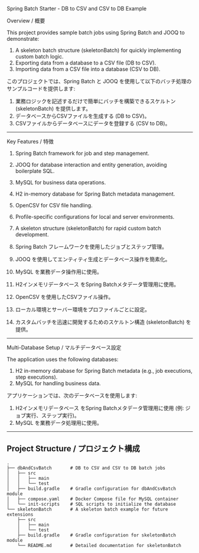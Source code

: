 Spring Batch Starter - DB to CSV and CSV to DB Example

Overview / 概要

This project provides sample batch jobs using Spring Batch and JOOQ to demonstrate:
1.	A skeleton batch structure (skeletonBatch) for quickly implementing custom batch logic.
2.	Exporting data from a database to a CSV file (DB to CSV).
3.	Importing data from a CSV file into a database (CSV to DB).

このプロジェクトでは、Spring Batch と JOOQ を使用して以下のバッチ処理のサンプルコードを提供します:
1.	業務ロジックを記述するだけで簡単にバッチを構築できるスケルトン (skeletonBatch) を提供します。
2.	データベースからCSVファイルを生成する (DB to CSV)。
3.	CSVファイルからデータベースにデータを登録する (CSV to DB)。

---

Key Features / 特徴
1.	Spring Batch framework for job and step management.
2.	JOOQ for database interaction and entity generation, avoiding boilerplate SQL.
3.	MySQL for business data operations.
4.	H2 in-memory database for Spring Batch metadata management.
5.	OpenCSV for CSV file handling.
6.	Profile-specific configurations for local and server environments.
7.	A skeleton structure (skeletonBatch) for rapid custom batch development.

	
1.	Spring Batch フレームワークを使用したジョブとステップ管理。
2.	JOOQ を使用してエンティティ生成とデータベース操作を簡素化。
3.	MySQL を業務データ操作用に使用。
4.	H2インメモリデータベース をSpring Batchメタデータ管理用に使用。
5.	OpenCSV を使用したCSVファイル操作。
6.	ローカル環境とサーバー環境をプロファイルごとに設定。
7.	カスタムバッチを迅速に開発するためのスケルトン構造 (skeletonBatch) を提供。

---

Multi-Database Setup / マルチデータベース設定

The application uses the following databases:
1.	H2 in-memory database for Spring Batch metadata (e.g., job executions, step executions).
2.	MySQL for handling business data.

アプリケーションでは、次のデータベースを使用します:
1.	H2インメモリデータベース をSpring Batchメタデータ管理用に使用 (例: ジョブ実行、ステップ実行)。
2.	MySQL を業務データ処理用に使用。

---

## Project Structure / プロジェクト構成
```plaintext
.
├── dbAndCsvBatch       # DB to CSV and CSV to DB batch jobs
│   ├── src
│   │   ├── main
│   │   └── test
│   ├── build.gradle    # Gradle configuration for dbAndCsvBatch module
│   ├── compose.yaml    # Docker Compose file for MySQL container
│   └── init-scripts    # SQL scripts to initialize the database
└── skeletonBatch       # A skeleton batch example for future extensions
    ├── src
    │   ├── main
    │   └── test
    ├── build.gradle    # Gradle configuration for skeletonBatch module
    └── README.md       # Detailed documentation for skeletonBatch
